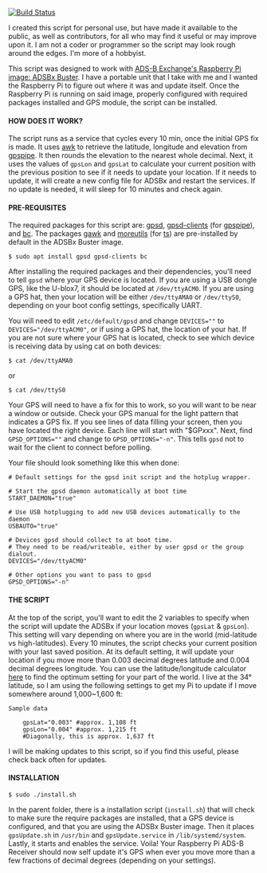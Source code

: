 [![Build Status](https://travis-ci.org/kn1gh7h4wk/gpsUpdate.svg?branch=master)](https://travis-ci.org/kn1gh7h4wk/gpsUpdate)

I created this script for personal use, but have made it available to the public, as well as contributors, for all who may find it useful or may improve upon it. I am not a coder or programmer so the script may look rough around the edges. I'm more of a hobbyist.

This script was designed to work with [ADS-B Exchange's Raspberry Pi image: ADSBx Buster](https://www.adsbexchange.com/how-to-feed/adsbx-custom-pi-image/). I have a portable unit that I take with me and I wanted the Raspberry Pi to figure out where it was and update itself. Once the Raspberry Pi is running on said image, properly configured with required packages installed and GPS module, the script can be installed.

#### HOW DOES IT WORK?

The script runs as a service that cycles every 10 min, once the initial GPS fix is made. It uses [awk](http://manpages.ubuntu.com/manpages/bionic/man1/awk.1plan9.html) to retrieve the latitude, longitude and elevation from [gpspipe](http://manpages.ubuntu.com/manpages/trusty/man1/gpspipe.1.html). It then rounds the elevation to the nearest whole decimal. Next, it uses the values of `gpsLon` and `gpsLat` to calculate your current position with the previous position to see if it needs to update your location. If it needs to update, it will create a new config file for ADSBx and restart the services. If no update is needed, it will sleep for 10 minutes and check again.

#### PRE-REQUISITES

The required packages for this script are: [gpsd](https://manpages.debian.org/buster/gpsd/gpsd.8.en.html), [gpsd-clients](https://manpages.debian.org/buster/gpsd-clients/index.html) (for [gpspipe](https://manpages.debian.org/buster/gpsd-clients/gpspipe.1.en.html)), and [bc](https://manpages.debian.org/buster/bc/bc.1.en.html). The packages [gawk](https://manpages.debian.org/buster/gawk/gawk.1.en.html) and [moreutils](https://manpages.debian.org/buster/moreutils/index.html) (for [ts](https://manpages.debian.org/buster/moreutils/ts.1.en.html)) are pre-installed by default in the ADSBx Buster image.

    $ sudo apt install gpsd gpsd-clients bc

After installing the required packages and their dependencies, you'll need to tell `gpsd` where your GPS device is located. If you are using a USB dongle GPS, like the U-blox7, it should be located at `/dev/ttyACM0`. If you are using a GPS hat, then your location will be either `/dev/ttyAMA0` or `/dev/ttyS0`, depending on your boot config settings, specifically UART.

You will need to edit `/etc/default/gpsd` and change `DEVICES=""` to `DEVICES="/dev/ttyACM0"`, or if using a GPS hat, the location of your hat. If you are not sure where your GPS hat is located, check to see which device is receiving data by using cat on both devices: 

    $ cat /dev/ttyAMA0
    
or
    
    $ cat /dev/ttyS0

Your GPS will need to have a fix for this to work, so you will want to be near a window or outside. Check your GPS manual for the light pattern that indicates a GPS fix. If you see lines of data filling your screen, then you have located the right device. Each line will start with "$GPxxx". Next, find `GPSD_OPTIONS=""` and change to `GPSD_OPTIONS="-n"`. This tells `gpsd` not to wait for the client to connect before polling.

Your file should look something like this when done:

    # Default settings for the gpsd init script and the hotplug wrapper.

    # Start the gpsd daemon automatically at boot time
    START_DAEMON="true"

    # Use USB hotplugging to add new USB devices automatically to the daemon
    USBAUTO="true"

    # Devices gpsd should collect to at boot time.
    # They need to be read/writeable, either by user gpsd or the group dialout.
    DEVICES="/dev/ttyACM0"

    # Other options you want to pass to gpsd
    GPSD_OPTIONS="-n"

#### THE SCRIPT

At the top of the script, you'll want to edit the 2 variables to specify when the script will update the ADSBx if your location moves (`gpsLat` & `gpsLon`). This setting will vary depending on where you are in the world (mid-latitude vs high-latitudes). Every 10 minutes, the script checks your current position with your last saved position. At its default setting, it will update your location if you move more than 0.003 decimal degrees latitude and 0.004 decimal degrees longitude. You can use the latitude/longitude calculator [here](http://www.meridianoutpost.com/resources/etools/calculators/calculator-latitude-longitude-distance.php) to find the optimum setting for your part of the world. I live at the 34° latitude, so I am using the following settings to get my Pi to update if I move somewhere around 1,000~1,600 ft:

    Sample data

        gpsLat="0.003" #approx. 1,108 ft
        gpsLon="0.004" #approx. 1,215 ft
        #Diagonally, this is approx. 1,637 ft
        
I will be making updates to this script, so if you find this useful, please check back often for updates.

#### INSTALLATION

    $ sudo ./install.sh

In the parent folder, there is a installation script (`install.sh`) that will check to make sure the require packages are installed, that a GPS device is configured, and that you are using the ADSBx Buster image. Then it places `gpsUpdate.sh` in `/usr/bin` and `gpsUpdate.service` in  `/lib/systemd/system`. Lastly, it starts and enables the service. Voila! Your Raspberry Pi ADS-B Receiver should now self update it's GPS when ever you move more than a few fractions of decimal degrees (depending on your settings).

